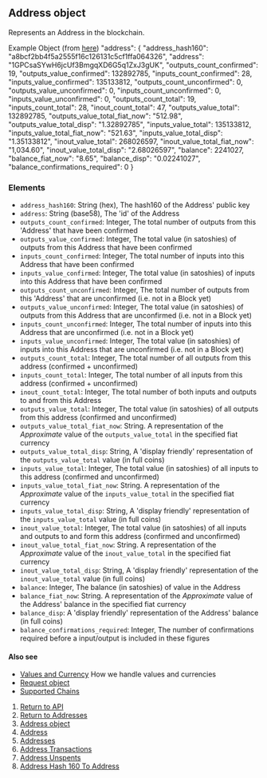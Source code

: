 ## Address object

Represents an Address in the blockchain.

Example Object (from [here](https://api.blockstrap.com/v0/btc/address/id/1GPCsaSYwH6jcUf3BmgqXD6G5q1ZxJ3gUK?prettyprint=1))
    "address": {
        "address_hash160": "a8bcf2bb4f5a2555f16c126131c5cf1ffa064326",
        "address": "1GPCsaSYwH6jcUf3BmgqXD6G5q1ZxJ3gUK",
        "outputs_count_confirmed": 19,
        "outputs_value_confirmed": 132892785,
        "inputs_count_confirmed": 28,
        "inputs_value_confirmed": 135133812,
        "outputs_count_unconfirmed": 0,
        "outputs_value_unconfirmed": 0,
        "inputs_count_unconfirmed": 0,
        "inputs_value_unconfirmed": 0,
        "outputs_count_total": 19,
        "inputs_count_total": 28,
        "inout_count_total": 47,
        "outputs_value_total": 132892785,
        "outputs_value_total_fiat_now": "512.98",
        "outputs_value_total_disp": "1.32892785",
        "inputs_value_total": 135133812,
        "inputs_value_total_fiat_now": "521.63",
        "inputs_value_total_disp": "1.35133812",
        "inout_value_total": 268026597,
        "inout_value_total_fiat_now": "1,034.60",
        "inout_value_total_disp": "2.68026597",
        "balance": 2241027,
        "balance_fiat_now": "8.65",
        "balance_disp": "0.02241027",
        "balance_confirmations_required": 0
    }

### Elements
* `address_hash160`: String (hex), The hash160 of the Address' public key
* `address`: String (base58), The 'id' of the Address
* `outputs_count_confirmed`: Integer, The total number of outputs from this 'Address' that have been confirmed
* `outputs_value_confirmed`: Integer, The total value (in satoshies) of outputs from this Address that have been confirmed
* `inputs_count_confirmed`: Integer, The total number of inputs into this Address that have been confirmed
* `inputs_value_confirmed`: Integer, The total value (in satoshies) of inputs into this Address that have been confirmed
* `outputs_count_unconfirmed`: Integer, The total number of outputs from this 'Address' that are unconfirmed (i.e. not in a Block yet)
* `outputs_value_unconfirmed`: Integer, The total value (in satoshies) of outputs from this Address that are unconfirmed (i.e. not in a Block yet)
* `inputs_count_unconfirmed`: Integer, The total number of inputs into this Address that are unconfirmed (i.e. not in a Block yet)
* `inputs_value_unconfirmed`: Integer, The total value (in satoshies) of inputs into this Address that are unconfirmed (i.e. not in a Block yet)
* `outputs_count_total`: Integer, The total number of all outputs from this address (confirmed + unconfirmed)
* `inputs_count_total`: Integer, The total number of all inputs from this address (confirmed + unconfirmed)
* `inout_count_total`: Integer, The total number of both inputs and outputs to and from this Address
* `outputs_value_total`: Integer, The total value (in satoshies) of all outputs from this address (confirmed and unconfirmed)
* `outputs_value_total_fiat_now`: String. A representation of the *Approximate* value of the `outputs_value_total` in the specified fiat currency
* `outputs_value_total_disp`: String, A 'display friendly' representation of the `outputs_value_total` value (in full coins)
* `inputs_value_total`: Integer, The total value (in satoshies) of all inputs to this address (confirmed and unconfirmed)
* `inputs_value_total_fiat_now`: String. A representation of the *Approximate* value of the `inputs_value_total` in the specified fiat currency
* `inputs_value_total_disp`: String, A 'display friendly' representation of the `inputs_value_total` value (in full coins)
* `inout_value_total`: Integer, The total value (in satoshies) of all inputs and outputs to and form this address (confirmed and unconfirmed)
* `inout_value_total_fiat_now`: String. A representation of the *Approximate* value of the `inout_value_total` in the specified fiat currency
* `inout_value_total_disp`: String, A 'display friendly' representation of the `inout_value_total` value (in full coins)
* `balance`: Integer, The balance (in satoshies) of value in the Address
* `balance_fiat_now`: String. A representation of the *Approximate* value of the Address' balance in the specified fiat currency
* `balance_disp`: A 'display friendly' representation of the Address' balance (in full coins)
* `balance_confirmations_required`: Integer, The number of confirmations required before a input/output is included in these figures

#### Also see
* [Values and Currency](../../notes/values-and-currencies/) How we handle values and currencies
* [Request object](../../notes/requestobject/)
* [Supported Chains](../../notes/chains/)

1. [Return to API](../../../)
1. [Return to Addresses](../)
1. [Address object](../addressobject/)
1. [Address](../address-id/)
1. [Addresses](../address-ids/)
1. [Address Transactions](../address-transactions/)
1. [Address Unspents](../address-unspents/)
1. [Address Hash 160 To Address](../address-from-hash160/)

